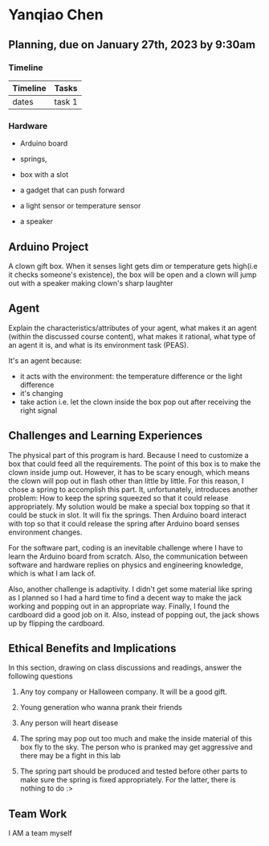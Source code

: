 # Yanqiao Chen

## Planning, due on January 27th, 2023 by 9:30am

### Timeline

| Timeline  | Tasks |
| ----------- | ----------- |
|   dates    |    task 1   |

### Hardware 

- Arduino board

- springs,
- box with a slot
- a gadget that can push forward
- a light sensor or temperature sensor
- a speaker

## Arduino Project

A clown gift box. When it senses light gets dim or temperature gets high(i.e it checks someone's existence), the box will be open and a clown will jump out with a speaker making clown's sharp laughter

## Agent

Explain the characteristics/attributes of your agent, what makes it an agent (within the discussed course content), what makes it rational, what type of an agent it is, and what is its environment task (PEAS).

It's an agent because:

- it acts with the environment: the temperature difference or the light difference
- it's changing
- take action i.e. let the clown inside the box pop out after receiving the right signal

## Challenges and Learning Experiences

The physical part of this program is hard. Because I need to customize a box that could feed all the requirements. The point of this box is to make the clown inside jump out. However, it has to be scary enough, which means the clown will pop out in flash other than little by little. For this reason, I chose a spring to accomplish this part. It, unfortunately, introduces another problem: How to keep the spring squeezed so that it could release appropriately. My solution would be make a special box topping so that it could be stuck in slot. It will fix the springs. Then Arduino board interact with top so that it could release the spring after Arduino board senses environment changes. 

For the software part, coding is an inevitable challenge where I have to learn the Arduino board from scratch. Also, the communication between software and hardware replies on physics and engineering knowledge, which is what I am lack of.

Also, another challenge is adaptivity. I didn't get some material like spring as I planned so I had a hard time to find a decent way to make the jack working and popping out in an appropriate way. Finally, I found the cardboard did a good job on it. Also, instead of popping out, the jack shows up by flipping the cardboard.

## Ethical Benefits and Implications

In this section, drawing on class discussions and readings, answer the following questions

1. Any toy company or Halloween company. It will be a good gift.

2. Young generation who wanna prank their friends

3. Any person will heart disease

4. The spring may pop out too much and make the inside material of this box fly to the sky. The person who is pranked may get aggressive and there may be a fight in this lab

5. The spring part should be produced and tested before other parts to make sure the spring is fixed appropriately. For the latter, there is nothing to do :>

## Team Work

I AM a team myself

